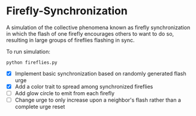 # Firefly-Synchronization

A simulation of the collective phenomena known as firefly synchronization in which the flash of one firefly encourages others to want to do so, resulting in large groups of fireflies flashing in sync.

To run simulation:

```python fireflies.py```

- [x] Implement basic synchronization based on randomly generated flash urge
- [x] Add a color trait to spread among synchronized fireflies
- [ ] Add glow circle to emit from each firefly
- [ ] Change urge to only increase upon a neighbor's flash rather than a complete urge reset
